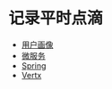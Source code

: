 # 记录平时点滴

* [用户画像](https://github.com/bobxwang/document/blob/master/user-portrait.md)
* [微服务](https://github.com/bobxwang/document/blob/master/microservice.md)
* [Spring](https://github.com/bobxwang/document/blob/master/spring.md)
* [Vertx](https://github.com/bobxwang/document/blob/master/vertx)
